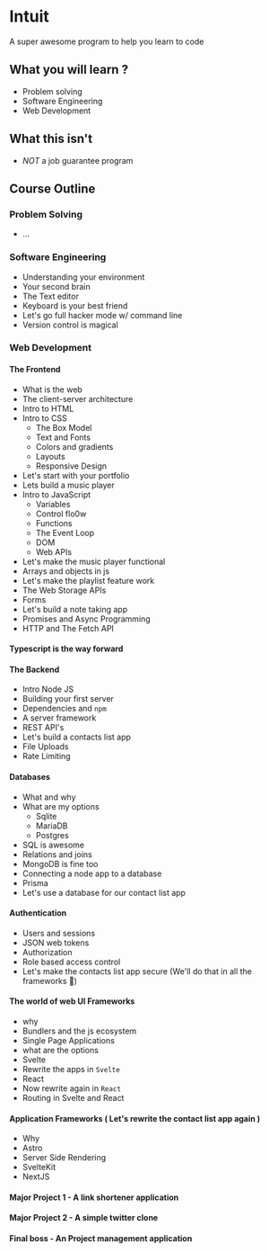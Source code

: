 # Intuit
A super awesome program to help you learn to code

## What you will learn ?
- Problem solving
- Software Engineering
- Web Development

## What this isn't
- *NOT* a job guarantee program

## Course Outline

### Problem Solving
- ...

### Software Engineering
- Understanding your environment
- Your second brain
- The Text editor
- Keyboard is your best friend
- Let's go full hacker mode w/ command line
- Version control is magical

### Web Development

#### The Frontend
- What is the web
- The client-server architecture
- Intro to HTML
- Intro to CSS
	- The Box Model
	- Text and Fonts
	- Colors and gradients
	- Layouts
	- Responsive Design
- Let's start with your portfolio
- Lets build a music player
- Intro to JavaScript
	- Variables
	- Control flo0w
	- Functions
	- The Event Loop
	- DOM
	- Web APIs
- Let's make the music player functional
- Arrays and objects in js
- Let's make the playlist feature work
- The Web Storage APIs
- Forms
- Let's build a note taking app
- Promises and Async Programming
- HTTP and The Fetch API

#### Typescript is the way forward

#### The Backend
- Intro Node JS
- Building your first server
- Dependencies and `npm`
- A server framework
- REST API's
- Let's build a contacts list app
- File Uploads
- Rate Limiting

#### Databases
- What and why
- What are my options
	- Sqlite
	- MariaDB
	- Postgres
- SQL is awesome
- Relations and joins
- MongoDB is fine too
- Connecting a node app to a database
- Prisma
- Let's use a database for our contact list app

#### Authentication
- Users and sessions
- JSON web tokens
- Authorization
- Role based access control
- Let's make the contacts list app secure (We'll do that in all the frameworks 🙂)

#### The world of web UI Frameworks
- why
- Bundlers and the js ecosystem
- Single Page Applications
- what are the options
- Svelte
- Rewrite the apps in `Svelte`
- React
- Now rewrite again in `React`
- Routing in Svelte and React

#### Application Frameworks ( Let's rewrite the contact list app again )
- Why
- Astro
- Server Side Rendering
- SvelteKit
- NextJS

#### Major Project 1 - A link shortener application

#### Major Project 2 - A simple twitter clone

#### Final boss - An Project management application
